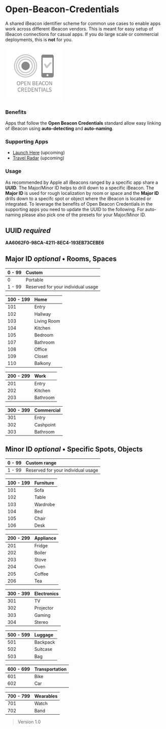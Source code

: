 Open-Beacon-Credentials
========================

A shared iBeacon identifier scheme for common use cases to enable apps work across different iBeacon vendors. This is meant for easy setup of iBeacon connections for casual apps. If you do large scale or commercial deployments, this is **not** for you.

<img src="https://raw.githubusercontent.com/AwwApps/Open-Beacon-Credentials/master/assets/logo_open_beacon_credentials.png" width="180" />

### Benefits

Apps that follow the **Open Beacon Credentials** standard allow easy linking of iBeacon using **auto-detecting** and **auto-naming**.

### Supporting Apps

* [Launch Here](http://launchhere.awwapps.com) (upcoming)
* [Travel Radar](http://travelradar.awwapps.com) (upcoming)

### Usage

As recommended by Apple all iBeacons ranged by a specific app share a **UUID**. The Major/Minor ID helps to drill down to a specific iBeacon. The **Major ID** is used for rough localization by room or space and the **Major ID** drills down to a specifc spot or object where the iBeacon is located or integrated. To leverage the benefits of Open Beacon Credentials in the supporting apps you need to update the UUID to the following. For auto-naming please also pick one of the presets for your Major/Minor ID.

## UUID _required_

**AA6062F0-98CA-4211-8EC4-193EB73CEBE6**

## Major ID _optional_ • Rooms, Spaces

| 0 - 99 | Custom
| ------ |:-------------------- 
| 0 | Portable 
| 1 - 99 | Reserved for your individual usage


| 100 - 199 | Home
| --------- |:---- 
| 101       | Entry
| 102       | Hallway
| 103       | Living Room
| 104       | Kitchen
| 105       | Bedroom
| 107       | Bathroom
| 108       | Office
| 109       | Closet
| 110       | Balkony


| 200 - 299 | Work 
| --------- |:---- 
| 201       | Entry 
| 202       | Kitchen 
| 203       | Bathroom 


| 300 - 399 | Commercial 
| --------- |:---------- 
| 301 | Entry 
| 302 | Cashpoint 
| 303 | Bathroom 


## Minor ID _optional_ • Specific Spots, Objects

| 0 - 99 | Custom range 
| ------ |:-------------------- 
| 1 - 99 | Reserved for your individual usage


| 100 - 199 | Furniture 
| --------- |:---------- 
| 101 | Sofa 
| 102 | Table 
| 103 | Wardrobe 
| 104 | Bed 
| 105 | Chair
| 106 | Desk 


| 200 - 299 | Appliance 
| --------- |:---------- 
| 201 | Fridge
| 202 | Boiler
| 203 | Stove
| 204 | Oven
| 205 | Coffee
| 206 | Tea


| 300 - 399 | Electronics
| --------- |:---------- 
| 301 | TV
| 302 | Projector 
| 303 | Gaming 
| 304 | Stereo 


| 500 - 599 | Luggage 
| --------- |:----------
| 501 | Backpack
| 502 | Suitcase
| 503 | Bag 

 
| 600 - 699 | Transportation
| --------- |:---------- 
| 601 | Bike
| 602 | Car 


| 700 - 799 | Wearables
| --------- |:---------- 
| 701 | Watch |
| 702 | Band |

>   Version 1.0
